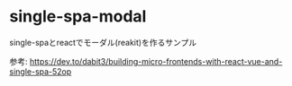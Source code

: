 # single-spa-modal

single-spaとreactでモーダル(reakit)を作るサンプル

参考: https://dev.to/dabit3/building-micro-frontends-with-react-vue-and-single-spa-52op